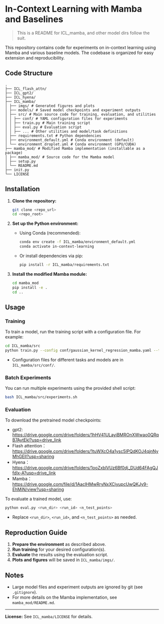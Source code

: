 # In-Context Learning with Mamba and Baselines

> This is a README for ICL_mamba, and other model dirs follow the suit.

This repository contains code for experiments on in-context learning using Mamba and various baseline models. The codebase is organized for easy extension and reproducibility.


## Code Structure
```
.
├── ICL_flash_attn/
├── ICL_gpt2/
├── ICL_hyena/
├── ICL_mamba/
│ ├── imgs/ # Generated figures and plots
│ ├── models/ # Saved model checkpoints and experiment outputs
│ ├── src/ # Main source code for training, evaluation, and utilities
│ │ ├── conf/ # YAML configuration files for experiments
│ │ ├── train.py # Main training script
│ │ ├── eval.py # Evaluation script
│ │ ├── ... # Other utilities and model/task definitions
│ ├── requirements.txt # Python dependencies
│ ├── environment_default.yml # Conda environment (default)
│ └── environment_droplet.yml # Conda environment (GPU/CUDA)
├── mamba_mod/ # Modified Mamba implementation (installable as a package)
│ ├── mamba_mod/ # Source code for the Mamba model
│ ├── setup.py
│ └── README.md
├── init.py
└── LICENSE
```

## Installation

1. **Clone the repository:**
   ```bash
   git clone <repo_url>
   cd <repo_root>
   ```

2. **Set up the Python environment:**
   - Using Conda (recommended):
     ```bash
     conda env create -f ICL_mamba/environment_default.yml
     conda activate in-context-learning
     ```
   - Or install dependencies via pip:
     ```bash
     pip install -r ICL_mamba/requirements.txt
     ```

3. **Install the modified Mamba module:**
   ```bash
   cd mamba_mod
   pip install -e .
   cd ..
   ```

## Usage

### Training

To train a model, run the training script with a configuration file. For example:
```bash
cd ICL_mamba/src
python train.py --config conf/gaussian_kernel_regression_mamba.yaml --training.seed 1
```
- Configuration files for different tasks and models are in `ICL_mamba/src/conf/`.

### Batch Experiments

You can run multiple experiments using the provided shell script:
```bash
bash ICL_mamba/src/experiments.sh
```

### Evaluation

To download the pretrained model checkpoints:
- gpt2: https://drive.google.com/drive/folders/1hHV41ULayiBMROnXWwao0QRqB7AytEkl?usp=drive_link
- Flash attention：https://drive.google.com/drive/folders/1tuWXcO4a1ysc5IPQdKOJ4qjnNyMhGEIl?usp=sharing
- Hyena：https://drive.google.com/drive/folders/1ooZxblVUz6Bf0dj_DUd64FAgQJfdlx-A?usp=drive_link
- Mamba：https://drive.google.com/file/d/1AaclHMwRryNxXCiyupcUwQKJy9-EhMiN/view?usp=sharing

To evaluate a trained model, use:
```bash
python eval.py <run_dir> <run_id> <n_test_points>
```
- Replace `<run_dir>`, `<run_id>`, and `<n_test_points>` as needed.

## Reproduction Guide

1. **Prepare the environment** as described above.
2. **Run training** for your desired configuration(s).
3. **Evaluate** the results using the evaluation script.
4. **Plots and figures** will be saved in `ICL_mamba/imgs/`.

## Notes

- Large model files and experiment outputs are ignored by git (see `.gitignore`).
- For more details on the Mamba implementation, see `mamba_mod/README.md`.

---

**License:** See `ICL_mamba/LICENSE` for details.
